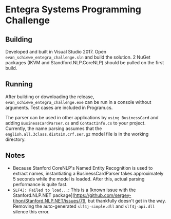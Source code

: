 # Entegra Systems Programming Challenge
## Building
Developed and built in Visual Studio 2017.  Open `evan_schiewe_entegra_challenge.sln` and build the solution.  2 NuGet packages (IKVM and Standford.NLP.CoreNLP) should be pulled on the first build.

## Running
After building or downloading the release, `evan_schiewe_entegra_challenge.exe` can be run in a console without arguments.  Test cases are included in Program.cs. 

The parser can be used in other applications by `using BusinessCard` and adding `BusinessCardParser.cs` and `ContactInfo.cs` to your project.  Currently, the name parsing assumes that the `english.all.3class.distsim.crf.ser.gz` model file is in the working directory.

## Notes
* Because Stanford CoreNLP's Named Entity Recognition is used to extract names, instantiating a BusinessCardParser takes approximately 5 seconds while the model is loaded.  After this, actual parsing performance is quite fast.
* `SLF4J: Failed to load...`: This is a [known issue with the Stanford.NLP.NET package](https://github.com/sergey-tihon/Stanford.NLP.NET/issues/79, but thankfully doesn't get in the way. Removing the auto-generated `slf4j-simple.dll` and `slf4j-api.dll` silence this error.
